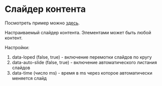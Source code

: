 # Слайдер контента

Посмотреть пример можно [здесь](https://vofkazp.github.io/Slider/).

Настраиваемый слайдер контента. Элементами может быть любой контент.

Настройки:
1. data-loped (false, true) - включение перемотки слайдов по кругу
2. data-auto-slide (false, true) - включение автоматического листания слайдов
3. data-time (число ms) - время в ms через которое автоматически меняется слайд
